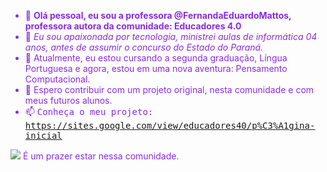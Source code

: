 - 👋 <strong> <body text=#8A2BE2> Olá pessoal, eu sou a professora @FernandaEduardoMattos, professora autora da comunidade: Educadores 4.0 </strong>
- 👀 <em> Eu sou apaixonada por tecnologia, ministrei aulas de informática 04 anos, antes de assumir o concurso do Estado do Paraná. </em>
- 🌱 Atualmente, eu estou cursando a segunda graduação, Língua Portuguesa e agora, estou em uma nova aventura: Pensamento Computacional.
- 💞️ Espero contribuir com um projeto original, nesta comunidade e com meus futuros alunos.
- 📫 <tt> Conheça o meu projeto: https://sites.google.com/view/educadores40/p%C3%A1gina-inicial </tt> 

<img src="FICHEIRO"> É um prazer estar nessa comunidade. 


